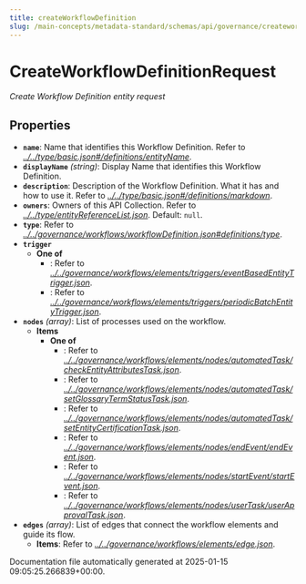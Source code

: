 ```yaml
---
title: createWorkflowDefinition
slug: /main-concepts/metadata-standard/schemas/api/governance/createworkflowdefinition
---
```


# CreateWorkflowDefinitionRequest

*Create Workflow Definition entity request*

## Properties

- **`name`**: Name that identifies this Workflow Definition. Refer to *[../../type/basic.json#/definitions/entityName](#/../type/basic.json#/definitions/entityName)*.
- **`displayName`** *(string)*: Display Name that identifies this Workflow Definition.
- **`description`**: Description of the Workflow Definition. What it has and how to use it. Refer to *[../../type/basic.json#/definitions/markdown](#/../type/basic.json#/definitions/markdown)*.
- **`owners`**: Owners of this API Collection. Refer to *[../../type/entityReferenceList.json](#/../type/entityReferenceList.json)*. Default: `null`.
- **`type`**: Refer to *[../../governance/workflows/workflowDefinition.json#definitions/type](#/../governance/workflows/workflowDefinition.json#definitions/type)*.
- **`trigger`**
  - **One of**
    - : Refer to *[../../governance/workflows/elements/triggers/eventBasedEntityTrigger.json](#/../governance/workflows/elements/triggers/eventBasedEntityTrigger.json)*.
    - : Refer to *[../../governance/workflows/elements/triggers/periodicBatchEntityTrigger.json](#/../governance/workflows/elements/triggers/periodicBatchEntityTrigger.json)*.
- **`nodes`** *(array)*: List of processes used on the workflow.
  - **Items**
    - **One of**
      - : Refer to *[../../governance/workflows/elements/nodes/automatedTask/checkEntityAttributesTask.json](#/../governance/workflows/elements/nodes/automatedTask/checkEntityAttributesTask.json)*.
      - : Refer to *[../../governance/workflows/elements/nodes/automatedTask/setGlossaryTermStatusTask.json](#/../governance/workflows/elements/nodes/automatedTask/setGlossaryTermStatusTask.json)*.
      - : Refer to *[../../governance/workflows/elements/nodes/automatedTask/setEntityCertificationTask.json](#/../governance/workflows/elements/nodes/automatedTask/setEntityCertificationTask.json)*.
      - : Refer to *[../../governance/workflows/elements/nodes/endEvent/endEvent.json](#/../governance/workflows/elements/nodes/endEvent/endEvent.json)*.
      - : Refer to *[../../governance/workflows/elements/nodes/startEvent/startEvent.json](#/../governance/workflows/elements/nodes/startEvent/startEvent.json)*.
      - : Refer to *[../../governance/workflows/elements/nodes/userTask/userApprovalTask.json](#/../governance/workflows/elements/nodes/userTask/userApprovalTask.json)*.
- **`edges`** *(array)*: List of edges that connect the workflow elements and guide its flow.
  - **Items**: Refer to *[../../governance/workflows/elements/edge.json](#/../governance/workflows/elements/edge.json)*.


Documentation file automatically generated at 2025-01-15 09:05:25.266839+00:00.
